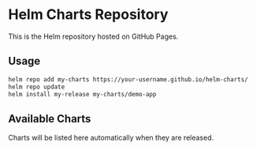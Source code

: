 # Helm Charts Repository

This is the Helm repository hosted on GitHub Pages.

## Usage

```bash
helm repo add my-charts https://your-username.github.io/helm-charts/
helm repo update
helm install my-release my-charts/demo-app
```

## Available Charts

Charts will be listed here automatically when they are released.
